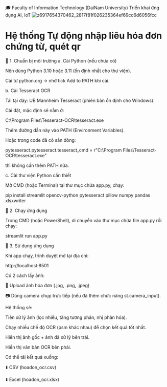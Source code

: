 🎓 Faculty of Information Technology (DaiNam University)
Triển khai ứng dụng AI, IoT
![z6917654370462_2817f81f026235364ef69cc6d6056fcc](https://github.com/user-attachments/assets/2468521f-38b0-4b43-a4b4-cd75490dfb1d)


# Hệ thống Tự động nhập liêu hóa đơn chứng từ, quét qr

🔹 1. Chuẩn bị môi trường
a. Cài Python (nếu chưa có)

Nên dùng Python 3.10 hoặc 3.11 (ổn định nhất cho thư viện).

Cài từ python.org
 → nhớ tick Add to PATH khi cài.

b. Cài Tesseract OCR

Tải tại đây: UB Mannheim Tesseract
 (phiên bản ổn định cho Windows).

Cài đặt, mặc định sẽ nằm ở:

C:\Program Files\Tesseract-OCR\tesseract.exe


Thêm đường dẫn này vào PATH (Environment Variables).

Hoặc trong code đã có sẵn dòng:

pytesseract.pytesseract.tesseract_cmd = r"C:\Program Files\Tesseract-OCR\tesseract.exe"


thì không cần thêm PATH nữa.

c. Cài thư viện Python cần thiết

Mở CMD (hoặc Terminal) tại thư mục chứa app.py, chạy:

pip install streamlit opencv-python pytesseract pillow numpy pandas xlsxwriter

🔹 2. Chạy ứng dụng

Trong CMD (hoặc PowerShell), di chuyển vào thư mục chứa file app.py rồi chạy:

streamlit run app.py

🔹 3. Sử dụng ứng dụng

Khi app chạy, trình duyệt mở tại địa chỉ:

http://localhost:8501


Có 2 cách lấy ảnh:

📂 Upload ảnh hóa đơn (.jpg, .png, .jpeg)

📷 Dùng camera chụp trực tiếp (nếu đã thêm chức năng st.camera_input).

Hệ thống sẽ:

Tiền xử lý ảnh (lọc nhiễu, tăng tương phản, nhị phân hóa).

Chạy nhiều chế độ OCR (psm khác nhau) để chọn kết quả tốt nhất.

Hiển thị ảnh gốc + ảnh đã xử lý bên trái.

Hiển thị văn bản OCR bên phải.

Có thể tải kết quả xuống:

⬇️ CSV (hoadon_ocr.csv)

⬇️ Excel (hoadon_ocr.xlsx)
